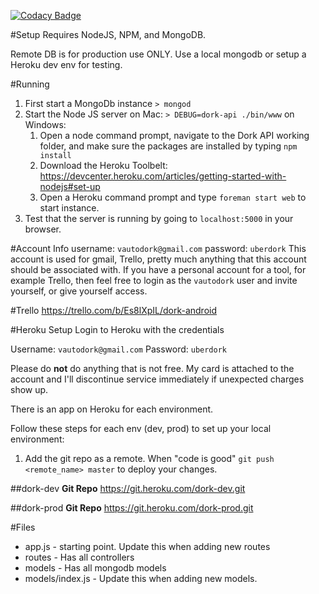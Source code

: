 [![Codacy Badge](https://www.codacy.com/project/badge/e8b26b82697c41af8dbfec0da42caeb2)](https://www.codacy.com)

#Setup
Requires NodeJS, NPM, and MongoDB.

Remote DB is for production use ONLY. Use a local mongodb or setup a Heroku dev env for testing.

#Running
1. First start a MongoDb instance
`> mongod`
2. Start the Node JS server
on Mac: `> DEBUG=dork-api ./bin/www`
on Windows:
    1. Open a node command prompt, navigate to the Dork API working folder, and make sure the packages are installed by typing `npm install`
    2. Download the Heroku Toolbelt: https://devcenter.heroku.com/articles/getting-started-with-nodejs#set-up
    3. Open a Heroku command prompt and type `foreman start web` to start instance.
3. Test that the server is running by going to `localhost:5000` in your browser.

#Account Info
username: `vautodork@gmail.com`
password: `uberdork`
This account is used for gmail, Trello, pretty much anything that this account should be associated with. If you have a personal account for a tool, for example Trello, then feel free to login as the `vautodork` user and invite yourself, or give yourself access.

#Trello
https://trello.com/b/Es8lXpIL/dork-android

#Heroku Setup
Login to Heroku with the credentials

Username:   `vautodork@gmail.com`
Password:   `uberdork`

Please do **not** do anything that is not free. My card is attached to the account and I'll
discontinue service immediately if unexpected charges show up.

There is an app on Heroku for each environment.

Follow these steps for each env (dev, prod) to set up your local environment:

1. Add the git repo as a remote. When "code is good" `git push <remote_name> master` to deploy your changes.

##dork-dev
**Git Repo**    https://git.heroku.com/dork-dev.git

##dork-prod
**Git Repo**    https://git.heroku.com/dork-prod.git

#Files
* app.js - starting point. Update this when adding new routes
* routes - Has all controllers
* models - Has all mongodb models
* models/index.js - Update this when adding new models.